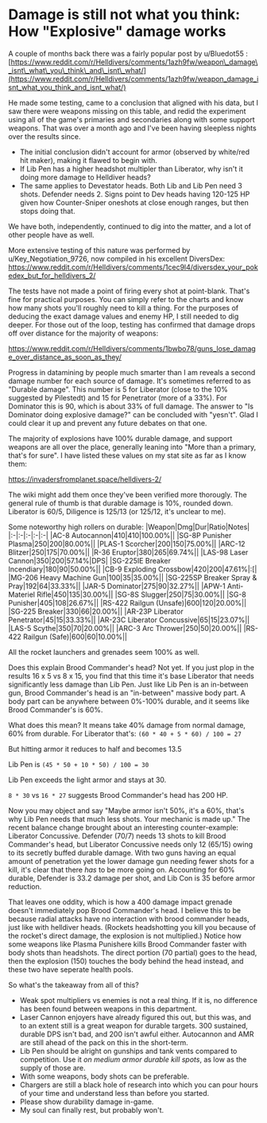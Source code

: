 # Damage is still not what you think: How "Explosive" damage works

A couple of months back there was a fairly popular post by u/Bluedot55 : [https://www.reddit.com/r/Helldivers/comments/1azh9fw/weapon\_damage\_isnt\_what\_you\_think\_and\_isnt\_what/](https://www.reddit.com/r/Helldivers/comments/1azh9fw/weapon_damage_isnt_what_you_think_and_isnt_what/)

He made some testing, came to a conclusion that aligned with his data, but I saw there were weapons missing on this table, and redid the experiment using all of the game's primaries and secondaries along with some support weapons. That was over a month ago and I've been having sleepless nights over the results since. 

- The initial conclusion didn't account for armor (observed by white/red hit maker), making it flawed to begin with.
- If Lib Pen has a higher headshot multipler than Liberator, why isn't it doing more damage to Helldiver heads?
- The same applies to Devestator heads. Both Lib and Lib Pen need 3 shots. Defender needs 2. Signs point to Dev heads having 120-125 HP given how Counter-Sniper oneshots at close enough ranges, but then stops doing that.

We have both, independently, continued to dig into the matter, and a lot of other people have as well.

More extensive testing of this nature was performed by u/Key_Negotiation_9726, now compiled in his excellent DiversDex:
https://www.reddit.com/r/Helldivers/comments/1cec9l4/diversdex_your_pokedex_but_for_helldivers_2/

The tests have not made a point of firing every shot at point-blank. That's fine for practical purposes. You can simply refer to the charts and know how many shots you'll roughly need to kill a thing. For the purposes of deducing the exact damage values and enemy HP, I still needed to dig deeper. For those out of the loop, testing has confirmed that damage drops off over distance for the majority of weapons:

https://www.reddit.com/r/Helldivers/comments/1bwbo78/guns_lose_damage_over_distance_as_soon_as_they/

Progress in datamining by people much smarter than I am reveals a second damage number for each source of damage. It's sometimes referred to as "Durable damage". This number is 5 for Liberator (close to the 10% suggested by Pilestedt) and 15 for Penetrator (more of a 33%). For Dominator this is 90, which is about 33% of full damage. The answer to "Is Dominator doing explosive damage?" can be concluded with "yesn't". Glad I could clear it up and prevent any future debates on that one.

The majority of explosions have 100% durable damage, and support weapons are all over the place, generally leaning into "More than a primary, that's for sure". I have listed these values on my stat site as far as I know them:

https://invadersfromplanet.space/helldivers-2/

The wiki might add them once they've been verified more thorougly. The general rule of thumb is that durable damage is 10%, rounded down. Liberator is 60/5, Diligence is 125/13 (or 125/12, it's unclear to me).

Some noteworthy high rollers on durable:
|Weapon|Dmg|Dur|Ratio|Notes|
|:-|:-|:-|:-|:-|
|AC-8 Autocannon|410|410|100.00%||
|SG-8P Punisher Plasma|250|200|80.00%||
|PLAS-1 Scorcher|200|150|75.00%||
|ARC-12 Blitzer|250|175|70.00%||
|R-36 Eruptor|380|265|69.74%||
|LAS-98 Laser Cannon|350|200|57.14%|DPS|
|SG-225IE Breaker Incendiary|180|90|50.00%||
|CB-9 Exploding Crossbow|420|200|47.61%|:[|
|MG-206 Heavy Machine Gun|100|35|35.00%||
|SG-225SP Breaker Spray & Pray|192|64|33.33%||
|JAR-5 Dominator|275|90|32.27%||
|APW-1 Anti-Materiel Rifle|450|135|30.00%||
|SG-8S Slugger|250|75|30.00%||
|SG-8 Punisher|405|108|26.67%||
|RS-422 Railgun (Unsafe)|600|120|20.00%||
|SG-225 Breaker|330|66|20.00%||
|AR-23P Liberator Penetrator|45|15|33.33%||
|AR-23C Liberator Concussive|65|15|23.07%||
|LAS-5 Scythe|350|70|20.00%||
|ARC-3 Arc Thrower|250|50|20.00%||
|RS-422 Railgun (Safe)|600|60|10.00%||

All the rocket launchers and grenades seem 100% as well.

Does this explain Brood Commander's head? Not yet. If you just plop in the results 16 x 5 vs 8 x 15, you find that this time it's base Liberator that needs significantly less damage than Lib Pen. Just like Lib Pen is an in-between gun, Brood Commander's head is an "in-between" massive body part. A body part can be anywhere between 0%-100% durable, and it seems like Brood Commander's is 60%.

What does this mean? It means take 40% damage from normal damage, 60% from durable. For Liberator that's: `(60 * 40 + 5 * 60) / 100 = 27`

But hitting armor it reduces to half and becomes 13.5

Lib Pen is `(45 * 50 + 10 * 50) / 100 = 30`

Lib Pen exceeds the light armor and stays at 30.

`8 * 30` vs `16 * 27` suggests Brood Commander's head has 200 HP.

Now you may object and say "Maybe armor isn't 50%, it's a 60%, that's why Lib Pen needs that much less shots. Your mechanic is made up." The recent balance change brought about an interesting counter-example: Liberator Concussive. Defender (70/7) needs 13 shots to kill Brood Commander's head, but Liberator Concussive needs only 12 (65/15) owing to its secretly buffed durable damage. With two guns having an equal amount of penetration yet the lower damage gun needing fewer shots for a kill, it's clear that there _has_ to be more going on. Accounting for 60% durable, Defender is 33.2 damage per shot, and Lib Con is 35 before armor reduction.

That leaves one oddity, which is how a 400 damage impact grenade doesn't immediately pop Brood Commander's head. I believe this to be because radial attacks have no interaction with brood commander heads, just like with helldiver heads. (Rockets headshotting you kill you because of the rocket's direct damage, the explosion is not multiplied.) Notice how some weapons like Plasma Punishere kills Brood Commander faster with body shots than headshots. The direct portion (70 partial) goes to the head, then the explosion (150) touches the body behind the head instead, and these two have seperate health pools.

So what's the takeaway from all of this?

- Weak spot multipliers vs enemies is not a real thing. If it is, no difference has been found between weapons in this department.
- Laser Cannon enjoyers have already figured this out, but this was, and to an extent still is a great weapon for durable targets. 300 sustained, durable DPS isn't bad, and 200 isn't awful either. Autocannon and AMR are still ahead of the pack on this in the short-term.
- Lib Pen should be alright on gunships and tank vents compared to competition. Use it _on medium armor durable kill spots_, as low as the supply of those are.
- With some weapons, body shots can be preferable.
- Chargers are still a black hole of research into which you can pour hours of your time and understand less than before you started.
- Please show durability damage in-game.
- My soul can finally rest, but probably won't.
